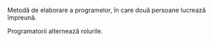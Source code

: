 Metodă de elaborare a programelor, în care două persoane lucrează împreună.

Programatorii alternează rolurile.
